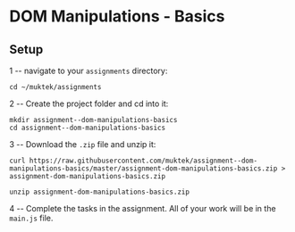 # DOM Manipulations - Basics

## Setup

1 -- navigate to your `assignments` directory:
```
cd ~/muktek/assignments
```

2 -- Create the project folder and cd into it:
```
mkdir assignment--dom-manipulations-basics
cd assignment--dom-manipulations-basics
```

3 -- Download the `.zip` file and unzip it:
```
curl https://raw.githubusercontent.com/muktek/assignment--dom-manipulations-basics/master/assignment-dom-manipulations-basics.zip > assignment-dom-manipulations-basics.zip

unzip assignment-dom-manipulations-basics.zip
```

4 -- Complete the tasks in the assignment. All of your work will be in the `main.js` file.

